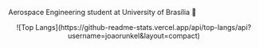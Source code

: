 Aerospace Engineering student at University of Brasília :rocket:

<div align="center">
  ![Top Langs](https://github-readme-stats.vercel.app/api/top-langs/api?username=joaorunkel&layout=compact)
</div>








